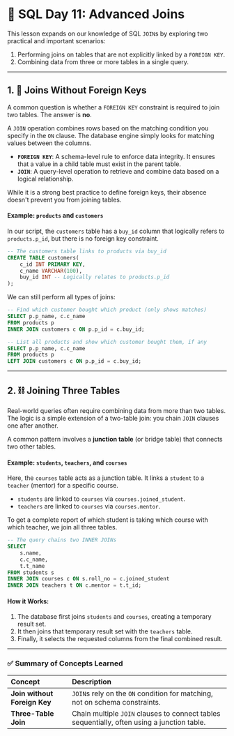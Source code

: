 # 📘 SQL Day 11: Advanced Joins

This lesson expands on our knowledge of SQL `JOIN`s by exploring two practical and important scenarios:
1.  Performing joins on tables that are not explicitly linked by a `FOREIGN KEY`.
2.  Combining data from three or more tables in a single query.

---

## 1. 🔗 Joins Without Foreign Keys

A common question is whether a `FOREIGN KEY` constraint is required to join two tables. The answer is **no**.

A `JOIN` operation combines rows based on the matching condition you specify in the `ON` clause. The database engine simply looks for matching values between the columns.

-   **`FOREIGN KEY`**: A schema-level rule to enforce data integrity. It ensures that a value in a child table must exist in the parent table.
-   **`JOIN`**: A query-level operation to retrieve and combine data based on a logical relationship.

While it is a strong best practice to define foreign keys, their absence doesn't prevent you from joining tables.

#### Example: `products` and `customers`

In our script, the `customers` table has a `buy_id` column that logically refers to `products.p_id`, but there is no foreign key constraint.

```sql
-- The customers table links to products via buy_id
CREATE TABLE customers(
    c_id INT PRIMARY KEY,
    c_name VARCHAR(100),
    buy_id INT -- Logically relates to products.p_id
);
```

We can still perform all types of joins:

```sql
-- Find which customer bought which product (only shows matches)
SELECT p.p_name, c.c_name 
FROM products p 
INNER JOIN customers c ON p.p_id = c.buy_id;

-- List all products and show which customer bought them, if any
SELECT p.p_name, c.c_name 
FROM products p 
LEFT JOIN customers c ON p.p_id = c.buy_id;
```

---

## 2. ⛓️ Joining Three Tables

Real-world queries often require combining data from more than two tables. The logic is a simple extension of a two-table join: you chain `JOIN` clauses one after another.

A common pattern involves a **junction table** (or bridge table) that connects two other tables.

#### Example: `students`, `teachers`, and `courses`

Here, the `courses` table acts as a junction table. It links a `student` to a `teacher` (mentor) for a specific course.

-   `students` are linked to `courses` via `courses.joined_student`.
-   `teachers` are linked to `courses` via `courses.mentor`.

To get a complete report of which student is taking which course with which teacher, we join all three tables.

```sql
-- The query chains two INNER JOINs
SELECT 
    s.name, 
    c.c_name, 
    t.t_name 
FROM students s 
INNER JOIN courses c ON s.roll_no = c.joined_student 
INNER JOIN teachers t ON c.mentor = t.t_id;
```

#### How it Works:
1.  The database first joins `students` and `courses`, creating a temporary result set.
2.  It then joins that temporary result set with the `teachers` table.
3.  Finally, it selects the requested columns from the final combined result.

---

### ✅ Summary of Concepts Learned

| Concept | Description |
| :--- | :--- |
| **Join without Foreign Key** | `JOIN`s rely on the `ON` condition for matching, not on schema constraints. |
| **Three-Table Join** | Chain multiple `JOIN` clauses to connect tables sequentially, often using a junction table. |